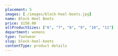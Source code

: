 ```yaml
---
placement: 5
images: [./images/block-heel-boots.jpg]
name: Block Heel Boots
price: $150.00
allProductSizes: ["6", "7", "8", "9", "10", "11"]
department: womens
type: footwear
slug: block-heel-boots
contentType: product details
---
```

